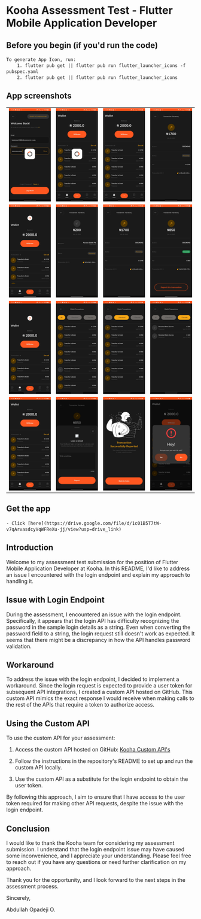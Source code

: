 # Kooha Assessment Test - Flutter Mobile Application Developer

## Before you begin (if you'd run the code)
    To generate App Icon, run:
        1. flutter pub get || flutter pub run flutter_launcher_icons -f pubspec.yaml
        2. flutter pub get || flutter pub run flutter_launcher_icons

## App screenshots
<table>
  <tr>
    <td align="center">
      <img src="assets/images/screenshots/001.jpg" alt="Image 001">
    </td>
    <td align="center">
      <img src="assets/images/screenshots/002.jpg" alt="Image 002">
    </td>
    <td align="center">
      <img src="assets/images/screenshots/003.jpg" alt="Image 003">
    </td>
    <td align="center">
      <img src="assets/images/screenshots/004.jpg" alt="Image 004">
    </td>
  </tr>
  <tr>
    <td align="center">
      <img src="assets/images/screenshots/005.jpg" alt="Image 005">
    </td>
    <td align="center">
      <img src="assets/images/screenshots/006.jpg" alt="Image 006">
    </td>
    <td align="center">
      <img src="assets/images/screenshots/007.jpg" alt="Image 007">
    </td>
    <td align="center">
      <img src="assets/images/screenshots/008.jpg" alt="Image 008">
    </td>
  </tr>
  <tr>
    <td align="center">
      <img src="assets/images/screenshots/009.jpg" alt="Image 009">
    </td>
    <td align="center">
      <img src="assets/images/screenshots/010.jpg" alt="Image 010">
    </td>
    <td align="center">
      <img src="assets/images/screenshots/011.jpg" alt="Image 011">
    </td>
    <td align="center">
      <img src="assets/images/screenshots/012.jpg" alt="Image 012">
    </td>
  </tr>
  <tr>
    <td align="center">
      <img src="assets/images/screenshots/013.jpg" alt="Image 013">
    </td>
    <td align="center">
      <img src="assets/images/screenshots/014.jpg" alt="Image 014">
    </td>
    <td align="center">
      <img src="assets/images/screenshots/015.jpg" alt="Image 015">
    </td>
    <td align="center">
      <img src="assets/images/screenshots/016.jpg" alt="Image 016">
    </td>
  </tr>
</table>

## Get the app
    - Click [here](https://drive.google.com/file/d/1c01B5T7tW-v7qArvasdcyVqWFReXu-jj/view?usp=drive_link)

## Introduction

Welcome to my assessment test submission for the position of Flutter Mobile Application Developer at Kooha. In this README, I'd like to address an issue I encountered with the login endpoint and explain my approach to handling it.

## Issue with Login Endpoint

During the assessment, I encountered an issue with the login endpoint. Specifically, it appears that the login API has difficulty recognizing the password in the sample login details as a string. Even when converting the password field to a string, the login request still doesn't work as expected. It seems that there might be a discrepancy in how the API handles password validation.

## Workaround

To address the issue with the login endpoint, I decided to implement a workaround. Since the login request is expected to provide a user token for subsequent API integrations, I created a custom API hosted on GitHub. This custom API mimics the exact response I would receive when making calls to the rest of the APIs that require a token to authorize access.

## Using the Custom API

To use the custom API for your assessment:

1. Access the custom API hosted on GitHub: [Kooha Custom API's](https://github.com/abdorll/kooha_api/)

2. Follow the instructions in the repository's README to set up and run the custom API locally.

3. Use the custom API as a substitute for the login endpoint to obtain the user token.

By following this approach, I aim to ensure that I have access to the user token required for making other API requests, despite the issue with the login endpoint.

## Conclusion

I would like to thank the Kooha team for considering my assessment submission. I understand that the login endpoint issue may have caused some inconvenience, and I appreciate your understanding. Please feel free to reach out if you have any questions or need further clarification on my approach.

Thank you for the opportunity, and I look forward to the next steps in the assessment process.

Sincerely,

Abdullah Opadeji O.
